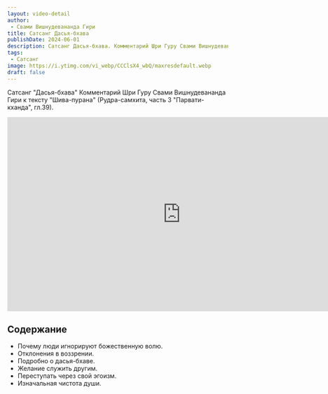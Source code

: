 ```yaml
---
layout: video-detail
author:
 - Свами Вишнудевананда Гири
title: Сатсанг Дасья-бхава
publishDate: 2024-06-01
description: Сатсанг Дасья-бхава. Комментарий Шри Гуру Свами Вишнудевананда Гири к тексту "Шива-пурана" (Рудра-самхита, часть 3 "Парвати-кханда", гл.39).
tags: 
 - Сатсанг
image: https://i.ytimg.com/vi_webp/CCClsX4_wbQ/maxresdefault.webp
draft: false
---
```


 Сатсанг "Дасья-бхава"
Комментарий Шри Гуру Свами Вишнудевананда Гири к тексту "Шива-пурана" (Рудра-самхита, часть 3 "Парвати-кханда", гл.39).

<iframe width="790" height="444" src="https://www.youtube.com/embed/CCClsX4_wbQ" frameborder="0" allowfullscreen=""></iframe> 

## Содержание

- Почему люди игнорируют божественную волю.
- Отклонения в воззрении. 
- Подробно о дасья-бхаве.
- Желание служить другим.
- Переступать через свой эгоизм.
- Изначальная чистота души.
